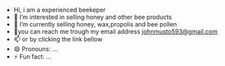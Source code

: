 -   Hi, i am a experienced  beekeper
- 👀 I’m interested in selling honey and other bee products 
- 🌱 I’m currently selling honey, wax,propolis and bee pollen 
- 💞️you can reach me trough my email address johnmusto593@gmail.com
- 📫 or by clicking the link bellow
- 😄 Pronouns: ...
- ⚡ Fun fact: ...

<!---
Beekeper-nitizen/Beekeper-nitizen is a ✨ special ✨ repository because its `README.md` (this file) appears on your GitHub profile.
You can click the Preview link to take a look at your changes.
--->
